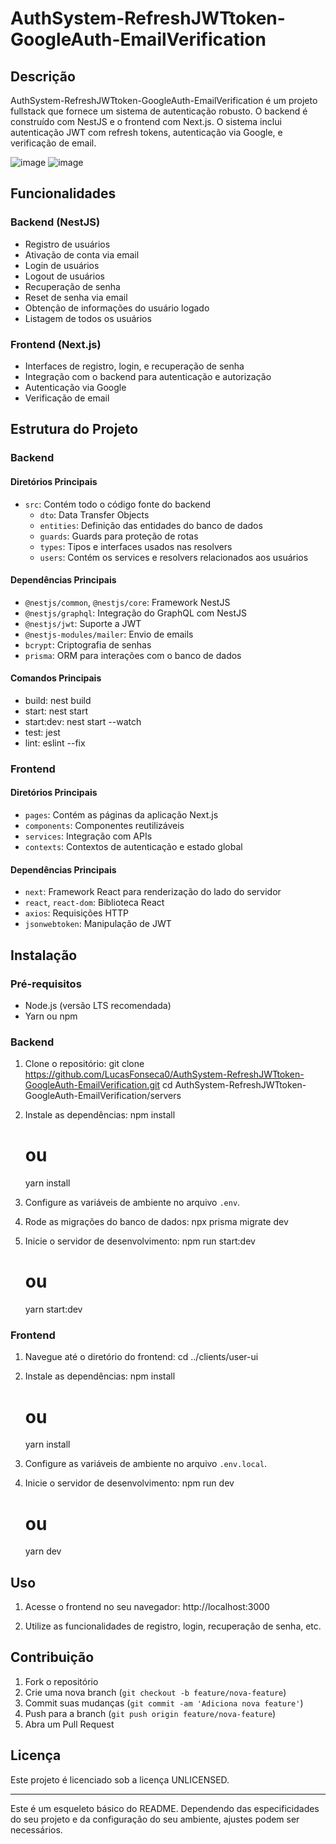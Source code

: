 # AuthSystem-RefreshJWTtoken-GoogleAuth-EmailVerification

## Descrição

AuthSystem-RefreshJWTtoken-GoogleAuth-EmailVerification é um projeto fullstack que fornece um sistema de autenticação robusto. O backend é construído com NestJS e o frontend com Next.js. O sistema inclui autenticação JWT com refresh tokens, autenticação via Google, e verificação de email.

![image](https://github.com/LucasFonseca0/AuthSystem-RefreshJWTtoken-GoogleAuth-EmailVerification/assets/151788899/cc964e4e-42ad-4e15-b7af-ab844a676372)
![image](https://github.com/LucasFonseca0/AuthSystem-RefreshJWTtoken-GoogleAuth-EmailVerification/assets/151788899/cd4b6d0b-0cc3-47a1-a13f-3e30931945c8)
## Funcionalidades

### Backend (NestJS)
- Registro de usuários
- Ativação de conta via email
- Login de usuários
- Logout de usuários
- Recuperação de senha
- Reset de senha via email
- Obtenção de informações do usuário logado
- Listagem de todos os usuários

### Frontend (Next.js)
- Interfaces de registro, login, e recuperação de senha
- Integração com o backend para autenticação e autorização
- Autenticação via Google
- Verificação de email

## Estrutura do Projeto

### Backend

#### Diretórios Principais
- `src`: Contém todo o código fonte do backend
  - `dto`: Data Transfer Objects
  - `entities`: Definição das entidades do banco de dados
  - `guards`: Guards para proteção de rotas
  - `types`: Tipos e interfaces usados nas resolvers
  - `users`: Contém os services e resolvers relacionados aos usuários

#### Dependências Principais
- `@nestjs/common`, `@nestjs/core`: Framework NestJS
- `@nestjs/graphql`: Integração do GraphQL com NestJS
- `@nestjs/jwt`: Suporte a JWT
- `@nestjs-modules/mailer`: Envio de emails
- `bcrypt`: Criptografia de senhas
- `prisma`: ORM para interações com o banco de dados

#### Comandos Principais
- build: nest build
- start: nest start
- start:dev: nest start --watch
- test: jest
- lint: eslint --fix

### Frontend

#### Diretórios Principais
- `pages`: Contém as páginas da aplicação Next.js
- `components`: Componentes reutilizáveis
- `services`: Integração com APIs
- `contexts`: Contextos de autenticação e estado global

#### Dependências Principais
- `next`: Framework React para renderização do lado do servidor
- `react`, `react-dom`: Biblioteca React
- `axios`: Requisições HTTP
- `jsonwebtoken`: Manipulação de JWT

## Instalação

### Pré-requisitos
- Node.js (versão LTS recomendada)
- Yarn ou npm

### Backend

1. Clone o repositório:
   git clone https://github.com/LucasFonseca0/AuthSystem-RefreshJWTtoken-GoogleAuth-EmailVerification.git
   cd AuthSystem-RefreshJWTtoken-GoogleAuth-EmailVerification/servers

2. Instale as dependências:
   npm install
   # ou
   yarn install

3. Configure as variáveis de ambiente no arquivo `.env`.

4. Rode as migrações do banco de dados:
   npx prisma migrate dev

5. Inicie o servidor de desenvolvimento:
   npm run start:dev
   # ou
   yarn start:dev

### Frontend

1. Navegue até o diretório do frontend:
   cd ../clients/user-ui

2. Instale as dependências:
   npm install
   # ou
   yarn install

3. Configure as variáveis de ambiente no arquivo `.env.local`.

4. Inicie o servidor de desenvolvimento:
   npm run dev
   # ou
   yarn dev

## Uso

1. Acesse o frontend no seu navegador:
   http://localhost:3000

2. Utilize as funcionalidades de registro, login, recuperação de senha, etc.

## Contribuição

1. Fork o repositório
2. Crie uma nova branch (`git checkout -b feature/nova-feature`)
3. Commit suas mudanças (`git commit -am 'Adiciona nova feature'`)
4. Push para a branch (`git push origin feature/nova-feature`)
5. Abra um Pull Request

## Licença

Este projeto é licenciado sob a licença UNLICENSED.

---

Este é um esqueleto básico do README. Dependendo das especificidades do seu projeto e da configuração do seu ambiente, ajustes podem ser necessários.
